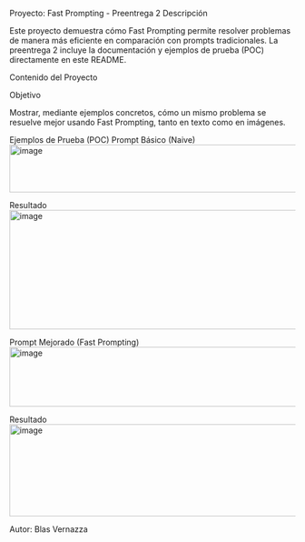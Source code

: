Proyecto: Fast Prompting - Preentrega 2
Descripción

Este proyecto demuestra cómo Fast Prompting permite resolver problemas de manera más eficiente en comparación con prompts tradicionales. La preentrega 2 incluye la documentación y ejemplos de prueba (POC) directamente en este README.

Contenido del Proyecto

Objetivo

Mostrar, mediante ejemplos concretos, cómo un mismo problema se resuelve mejor usando Fast Prompting, tanto en texto como en imágenes.

Ejemplos de Prueba (POC)
Prompt Básico (Naive)
<img width="526" height="84" alt="image" src="https://github.com/user-attachments/assets/1d702ac8-bc97-45e9-8604-ccf57a608677" />


Resultado
<img width="530" height="210" alt="image" src="https://github.com/user-attachments/assets/e7fd6200-9116-483d-9d57-95ccbd1a5313" />


Prompt Mejorado (Fast Prompting)
<img width="520" height="105" alt="image" src="https://github.com/user-attachments/assets/7bfabcdd-43cd-42e8-ad3c-609529c43899" />


Resultado
<img width="526" height="162" alt="image" src="https://github.com/user-attachments/assets/aabf8661-e578-4434-bbab-86bbae47bd77" />

Autor: Blas Vernazza
